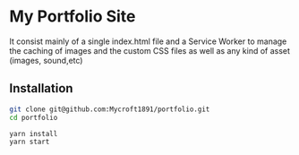 # My Portfolio Site

It consist mainly of a single index.html file and a Service Worker to manage the caching of images and the custom CSS files as well as any kind of asset (images, sound,etc)

## Installation

```bash
git clone git@github.com:Mycroft1891/portfolio.git
cd portfolio

yarn install
yarn start
```
